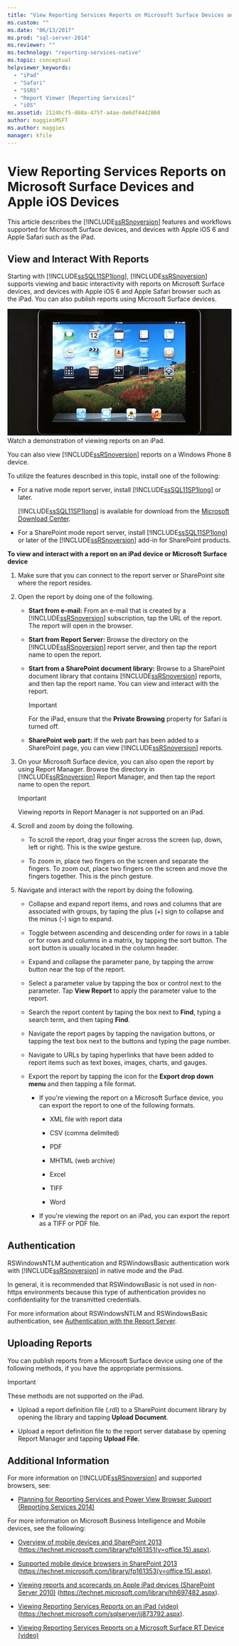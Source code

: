 ```yaml
---
title: "View Reporting Services Reports on Microsoft Surface Devices and  Apple iOS Devices | Microsoft Docs"
ms.custom: ""
ms.date: "06/13/2017"
ms.prod: "sql-server-2014"
ms.reviewer: ""
ms.technology: "reporting-services-native"
ms.topic: conceptual
helpviewer_keywords: 
  - "iPad"
  - "Safari"
  - "SSRS"
  - "Report Viewer [Reporting Services]"
  - "iOS"
ms.assetid: 2124bcf5-d60a-475f-a4ae-de6df44d2860
author: maggiesMSFT
ms.author: maggies
manager: kfile
---
```

# View Reporting Services Reports on Microsoft Surface Devices and  Apple iOS Devices
  This article describes the [!INCLUDE[ssRSnoversion](../includes/ssrsnoversion-md.md)] features and workflows supported for Microsoft Surface devices, and devices with Apple iOS 6 and Apple Safari such as the iPad.

## View and Interact With Reports
 Starting with [!INCLUDE[ssSQL11SP1long](../includes/sssql11sp1long-md.md)], [!INCLUDE[ssRSnoversion](../includes/ssrsnoversion-md.md)] supports viewing and basic interactivity with reports on Microsoft Surface devices, and devices with Apple iOS 6 and Apple Safari browser such as the iPad. You can also publish reports using Microsoft Surface devices.

 ![IPad Desktop](media/videothumbnail.jpg "IPad Desktop")
Watch a demonstration of viewing reports on an iPad.

 You can also view [!INCLUDE[ssRSnoversion](../includes/ssrsnoversion-md.md)] reports on a Windows Phone 8 device.

 To utilize the features described in this topic, install one of the following:

-   For a native mode report server, install [!INCLUDE[ssSQL11SP1long](../includes/sssql11sp1long-md.md)] or later.

     [!INCLUDE[ssSQL11SP1long](../includes/sssql11sp1long-md.md)] is available for download from the [Microsoft Download Center](https://www.microsoft.com/download/details.aspx?id=35575).

-   For a SharePoint mode report server, install [!INCLUDE[ssSQL11SP1long](../includes/sssql11sp1long-md.md)] or later of the [!INCLUDE[ssRSnoversion](../includes/ssrsnoversion-md.md)] add-in for SharePoint products.

 **To view and interact with a report on an iPad device or Microsoft Surface device**

1.  Make sure that you can connect to the report server or SharePoint site where the report resides.

2.  Open the report by doing one of the following.

    -   **Start from e-mail:** From an e-mail that is created by a [!INCLUDE[ssRSnoversion](../includes/ssrsnoversion-md.md)] subscription, tap the URL of the report. The report will open in the browser.

    -   **Start from Report Server:** Browse the directory on the [!INCLUDE[ssRSnoversion](../includes/ssrsnoversion-md.md)] report server, and then tap the report name to open the report.

    -   **Start from a SharePoint document library:** Browse to a SharePoint document library that contains [!INCLUDE[ssRSnoversion](../includes/ssrsnoversion-md.md)] reports, and then tap the report name. You can view and interact with the report.

        > [!IMPORTANT]
        >  For the iPad, ensure that the **Private Browsing** property for Safari is turned off.

    -   **SharePoint web part:** If the web part has been added to a SharePoint page, you can view [!INCLUDE[ssRSnoversion](../includes/ssrsnoversion-md.md)] reports.

3.  On your Microsoft Surface device, you can also open the report by using Report Manager. Browse the directory in [!INCLUDE[ssRSnoversion](../includes/ssrsnoversion-md.md)] Report Manager, and then tap the report name to open the report.

    > [!IMPORTANT]
    >  Viewing reports in Report Manager is not supported on an iPad.

4.  Scroll and zoom by doing the following.

    -   To scroll the report, drag your finger across the screen (up, down, left or right). This is the swipe gesture.

    -   To zoom in, place two fingers on the screen and separate the fingers. To zoom out, place two fingers on the screen and move the fingers together. This is the pinch gesture.

5.  Navigate and interact with the report by doing the following.

    -   Collapse and expand report items, and rows and columns that are associated with groups, by taping the plus (+) sign to collapse and the minus (-) sign to expand.

    -   Toggle between ascending and descending order for rows in a table or for rows and columns in a matrix, by tapping the sort button. The sort button is usually located in the column header.

    -   Expand and collapse the parameter pane, by tapping the arrow button near the top of the report.

    -   Select a parameter value by tapping the box or control next to the parameter. Tap **View Report** to apply the parameter value to the report.

    -   Search the report content by taping the box next to **Find**, typing a search term, and then taping **Find**.

    -   Navigate the report pages by tapping the navigation buttons, or tapping the text box next to the buttons and typing the page number.

    -   Navigate to URLs by taping hyperlinks that have been added to report items such as text boxes, images, charts, and gauges.

    -   Export the report by tapping the icon for the **Export drop down menu** and then tapping a file format.

        -   If you're viewing the report on a Microsoft Surface device, you can export the report to one of the following formats.

            -   XML file with report data

            -   CSV (comma delimited)

            -   PDF

            -   MHTML (web archive)

            -   Excel

            -   TIFF

            -   Word

        -   If you're viewing the report on an iPad, you can export the report as a TIFF or PDF file.

## Authentication
 RSWindowsNTLM authentication and RSWindowsBasic authentication work with [!INCLUDE[ssRSnoversion](../includes/ssrsnoversion-md.md)] in native mode and the iPad.

 In general, it is recommended that RSWindowsBasic is not used in non-https environments because this type of authentication provides no confidentiality for the transmitted credentials.

 For more information about RSWindowsNTLM and RSWindowsBasic authentication, see [Authentication with the Report Server](security/authentication-with-the-report-server.md).

## Uploading Reports
 You can publish reports from a Microsoft Surface device using one of the following methods, if you have the appropriate permissions.

> [!IMPORTANT]
>  These methods are not supported on the iPad.

-   Upload a report definition file (.rdl) to a SharePoint document library by opening the library and tapping **Upload Document**.

-   Upload a report definition file to the report server database by opening Report Manager and tapping **Upload File**.

## Additional Information
 For more information on [!INCLUDE[ssRSnoversion](../includes/ssrsnoversion-md.md)] and supported browsers, see:

-   [Planning for Reporting Services and Power View Browser Support &#40;Reporting Services 2014&#41;](../../2014/reporting-services/browser-support-for-reporting-services-and-power-view.md)

 For more information on Microsoft Business Intelligence and Mobile devices, see the following:

-   [Overview of mobile devices and SharePoint 2013](https://technet.microsoft.com/library/fp161351\(v=office.15\).aspx) (https://technet.microsoft.com/library/fp161351(v=office.15).aspx).

-   [Supported mobile device browsers in SharePoint 2013](https://technet.microsoft.com/library/fp161353\(v=office.15\).aspx) (https://technet.microsoft.com/library/fp161353(v=office.15).aspx).

-   [Viewing reports and scorecards on Apple iPad devices (SharePoint Server 2010)](https://technet.microsoft.com/library/hh697482.aspx) (https://technet.microsoft.com/library/hh697482.aspx).

-   [Viewing Reporting Services Reports on an iPad (video)](https://technet.microsoft.com/sqlserver/jj873792.aspx) (https://technet.microsoft.com/sqlserver/jj873792.aspx).

-   [Viewing Reporting Services Reports on a Microsoft Surface RT Device (video)](https://technet.microsoft.com/sqlserver/dn146017)


